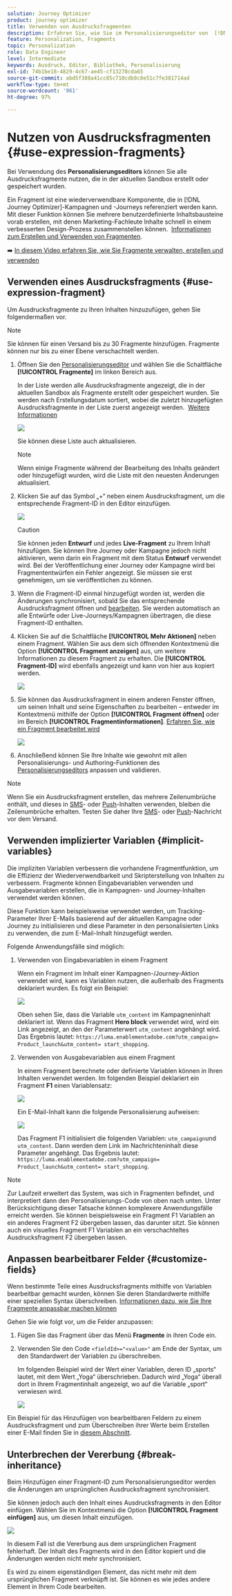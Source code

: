 ```yaml
---
solution: Journey Optimizer
product: journey optimizer
title: Verwenden von Ausdrucksfragmenten
description: Erfahren Sie, wie Sie im Personalisierungseditor von  [!DNL Journey Optimizer]  Ausdrucksfragmente verwenden können.
feature: Personalization, Fragments
topic: Personalization
role: Data Engineer
level: Intermediate
keywords: Ausdruck, Editor, Bibliothek, Personalisierung
exl-id: 74b1be18-4829-4c67-ae45-cf13278cda65
source-git-commit: abd5f388a41cc85c710cdb8c8e51c7fe381714ad
workflow-type: tm+mt
source-wordcount: '961'
ht-degree: 97%

---
```


# Nutzen von Ausdrucksfragmenten {#use-expression-fragments}

Bei Verwendung des **Personalisierungseditors** können Sie alle Ausdrucksfragmente nutzen, die in der aktuellen Sandbox erstellt oder gespeichert wurden.

Ein Fragment ist eine wiederverwendbare Komponente, die in [!DNL Journey Optimizer]-Kampagnen und -Journeys referenziert werden kann. Mit dieser Funktion können Sie mehrere benutzerdefinierte Inhaltsbausteine vorab erstellen, mit denen Marketing-Fachleute Inhalte schnell in einem verbesserten Design-Prozess zusammenstellen können.  [Informationen zum Erstellen und Verwenden von Fragmenten](../content-management/fragments.md).

➡️ [In diesem Video erfahren Sie, wie Sie Fragmente verwalten, erstellen und verwenden](../content-management/fragments.md#video-fragments)

## Verwenden eines Ausdrucksfragments {#use-expression-fragment}

Um Ausdrucksfragmente zu Ihren Inhalten hinzuzufügen, gehen Sie folgendermaßen vor.

>[!NOTE]
>
>Sie können für einen Versand bis zu 30 Fragmente hinzufügen. Fragmente können nur bis zu einer Ebene verschachtelt werden.

1. Öffnen Sie den [Personalisierungseditor](personalization-build-expressions.md) und wählen Sie die Schaltfläche **[!UICONTROL Fragmente]** im linken Bereich aus.

   In der Liste werden alle Ausdrucksfragmente angezeigt, die in der aktuellen Sandbox als Fragmente erstellt oder gespeichert wurden. Sie werden nach Erstellungsdatum sortiert, wobei die zuletzt hinzugefügten Ausdrucksfragmente in der Liste zuerst angezeigt werden.  [Weitere Informationen](../content-management/fragments.md#create-expression-fragment)

   ![](assets/expression-fragments-pane.png)

   Sie können diese Liste auch aktualisieren.

   >[!NOTE]
   >
   >Wenn einige Fragmente während der Bearbeitung des Inhalts geändert oder hinzugefügt wurden, wird die Liste mit den neuesten Änderungen aktualisiert.

1. Klicken Sie auf das Symbol „+“ neben einem Ausdrucksfragment, um die entsprechende Fragment-ID in den Editor einzufügen.

   ![](assets/expression-fragment-add.png)

   >[!CAUTION]
   >
   >Sie können jeden **Entwurf** und jedes **Live-Fragment** zu Ihrem Inhalt hinzufügen. Sie können Ihre Journey oder Kampagne jedoch nicht aktivieren, wenn darin ein Fragment mit dem Status **Entwurf** verwendet wird. Bei der Veröffentlichung einer Journey oder Kampagne wird bei Fragmententwürfen ein Fehler angezeigt. Sie müssen sie erst genehmigen, um sie veröffentlichen zu können.

1. Wenn die Fragment-ID einmal hinzugefügt worden ist, werden die Änderungen synchronisiert, sobald Sie das entsprechende Ausdrucksfragment öffnen und [bearbeiten](../content-management/fragments.md#edit-fragments). Sie werden automatisch an alle Entwürfe oder Live-Journeys/Kampagnen übertragen, die diese Fragment-ID enthalten.

1. Klicken Sie auf die Schaltfläche **[!UICONTROL Mehr Aktionen]** neben einem Fragment. Wählen Sie aus dem sich öffnenden Kontextmenü die Option **[!UICONTROL Fragment anzeigen]** aus, um weitere Informationen zu diesem Fragment zu erhalten. Die **[!UICONTROL Fragment-ID]** wird ebenfalls angezeigt und kann von hier aus kopiert werden.

   ![](assets/expression-fragment-view.png)

1. Sie können das Ausdrucksfragment in einem anderen Fenster öffnen, um seinen Inhalt und seine Eigenschaften zu bearbeiten – entweder im Kontextmenü mithilfe der Option **[!UICONTROL Fragment öffnen]** oder im Bereich **[!UICONTROL Fragmentinformationen]**. [Erfahren Sie, wie ein Fragment bearbeitet wird](../content-management/fragments.md#edit-fragments)

   ![](assets/expression-fragment-open.png)

1. Anschließend können Sie Ihre Inhalte wie gewohnt mit allen Personalisierungs- und Authoring-Funktionen des [Personalisierungseditors](personalization-build-expressions.md) anpassen und validieren.

>[!NOTE]
>
>Wenn Sie ein Ausdrucksfragment erstellen, das mehrere Zeilenumbrüche enthält, und dieses in [SMS](../sms/create-sms.md#sms-content)- oder [Push](../push/design-push.md)-Inhalten verwenden, bleiben die Zeilenumbrüche erhalten. Testen Sie daher Ihre [SMS](../sms/send-sms.md)- oder [Push](../push/send-push.md)-Nachricht vor dem Versand.

## Verwenden implizierter Variablen {#implicit-variables}

Die impliziten Variablen verbessern die vorhandene Fragmentfunktion, um die Effizienz der Wiederverwendbarkeit und Skripterstellung von Inhalten zu verbessern. Fragmente können Eingabevariablen verwenden und Ausgabevariablen erstellen, die in Kampagnen- und Journey-Inhalten verwendet werden können.

Diese Funktion kann beispielsweise verwendet werden, um Tracking-Parameter Ihrer E-Mails basierend auf der aktuellen Kampagne oder Journey zu initialisieren und diese Parameter in den personalisierten Links zu verwenden, die zum E-Mail-Inhalt hinzugefügt werden.

Folgende Anwendungsfälle sind möglich:

1. Verwenden von Eingabevariablen in einem Fragment

   Wenn ein Fragment im Inhalt einer Kampagnen-/Journey-Aktion verwendet wird, kann es Variablen nutzen, die außerhalb des Fragments deklariert wurden. Es folgt ein Beispiel:

   ![](../personalization/assets/variable-in-a-fragment.png)

   Oben sehen Sie, dass die Variable `utm_content` im Kampagneninhalt deklariert ist. Wenn das Fragment **Hero block** verwendet wird, wird ein Link angezeigt, an den der Parameterwert `utm_content` angehängt wird. Das Ergebnis lautet: `https://luma.enablementadobe.com?utm_campaign= Product_launch&utm_content= start_shopping`.

1. Verwenden von Ausgabevariablen aus einem Fragment

   In einem Fragment berechnete oder definierte Variablen können in Ihren Inhalten verwendet werden. Im folgenden Beispiel deklariert ein Fragment **F1** einen Variablensatz:

   ![](../personalization/assets/personalize-with-variables.png)

   Ein E-Mail-Inhalt kann die folgende Personalisierung aufweisen:

   ![](../personalization/assets/use-fragment-variable.png)

   Das Fragment F1 initialisiert die folgenden Variablen: `utm_campaign`und `utm_content`. Dann werden dem Link im Nachrichteninhalt diese Parameter angehängt. Das Ergebnis lautet: `https://luma.enablementadobe.com?utm_campaign= Product_launch&utm_content= start_shopping`.

>[!NOTE]
>
>Zur Laufzeit erweitert das System, was sich in Fragmenten befindet, und interpretiert dann den Personalisierungs-Code von oben nach unten. Unter Berücksichtigung dieser Tatsache können komplexere Anwendungsfälle erreicht werden. Sie können beispielsweise ein Fragment F1 Variablen an ein anderes Fragment F2 übergeben lassen, das darunter sitzt. Sie können auch ein visuelles Fragment F1 Variablen an ein verschachteltes Ausdrucksfragment F2 übergeben lassen.


## Anpassen bearbeitbarer Felder {#customize-fields}

Wenn bestimmte Teile eines Ausdrucksfragments mithilfe von Variablen bearbeitbar gemacht wurden, können Sie deren Standardwerte mithilfe einer speziellen Syntax überschreiben. [Informationen dazu, wie Sie Ihre Fragmente anpassbar machen können](../content-management/customizable-fragments.md)

Gehen Sie wie folgt vor, um die Felder anzupassen:

1. Fügen Sie das Fragment über das Menü **Fragmente** in ihren Code ein.

1. Verwenden Sie den Code `<fieldId>="<value>"` am Ende der Syntax, um den Standardwert der Variablen zu überschreiben.

   Im folgenden Beispiel wird der Wert einer Variablen, deren ID „sports“ lautet, mit dem Wert „Yoga“ überschrieben. Dadurch wird „Yoga“ überall dort in Ihrem Fragmentinhalt angezeigt, wo auf die Variable „sport“ verwiesen wird.

   ![](../content-management/assets/fragment-expression-use.png)

Ein Beispiel für das Hinzufügen von bearbeitbaren Feldern zu einem Ausdrucksfragment und zum Überschreiben ihrer Werte beim Erstellen einer E-Mail finden Sie in [diesem Abschnitt](../content-management/customizable-fragments.md#example).

## Unterbrechen der Vererbung {#break-inheritance}

Beim Hinzufügen einer Fragment-ID zum Personalisierungseditor werden die Änderungen am ursprünglichen Ausdrucksfragment synchronisiert.

Sie können jedoch auch den Inhalt eines Ausdrucksfragments in den Editor einfügen. Wählen Sie im Kontextmenü die Option **[!UICONTROL Fragment einfügen]** aus, um diesen Inhalt einzufügen.

![](assets/expression-fragment-paste.png)

In diesem Fall ist die Vererbung aus dem ursprünglichen Fragment fehlerhaft. Der Inhalt des Fragments wird in den Editor kopiert und die Änderungen werden nicht mehr synchronisiert.

Es wird zu einem eigenständigen Element, das nicht mehr mit dem ursprünglichen Fragment verknüpft ist. Sie können es wie jedes andere Element in Ihrem Code bearbeiten.

